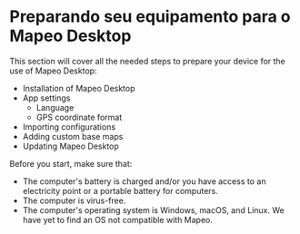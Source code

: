 # Preparando seu equipamento para o Mapeo Desktop

This section will cover all the needed steps to prepare your device for the use of Mapeo Desktop:

* Installation of Mapeo Desktop
* App settings
  * Language
  * GPS coordinate format
* Importing configurations&#x20;
* Adding custom base maps
* Updating Mapeo Desktop

Before you start, make sure that:&#x20;

* The computer's battery is charged and/or you have access to an electricity point or a portable battery for computers.&#x20;
* The computer is virus-free.&#x20;
* The computer's operating system is Windows, macOS, and Linux. We have yet to find an OS not compatible with Mapeo.



